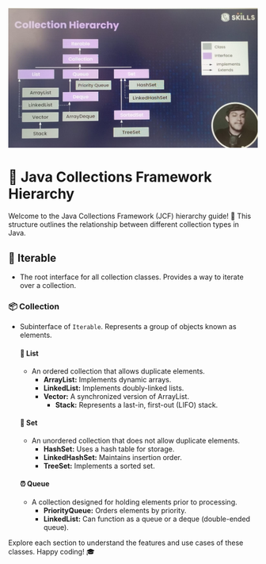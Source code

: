 ![Project Image](/📁%20Collection%20Heirarchy/collection1.jpeg)

# 🚀 Java Collections Framework Hierarchy

Welcome to the Java Collections Framework (JCF) hierarchy guide! 🌟 This structure outlines the relationship between different collection types in Java.

## 🔄 Iterable
- The root interface for all collection classes. Provides a way to iterate over a collection.

### 📦 Collection
- Subinterface of `Iterable`. Represents a group of objects known as elements.
  
  #### 📜 List
  - An ordered collection that allows duplicate elements.
    - **ArrayList:** Implements dynamic arrays.
    - **LinkedList:** Implements doubly-linked lists.
    - **Vector:** A synchronized version of ArrayList.
      - **Stack:** Represents a last-in, first-out (LIFO) stack.

  #### 🎲 Set
  - An unordered collection that does not allow duplicate elements.
    - **HashSet:** Uses a hash table for storage.
    - **LinkedHashSet:** Maintains insertion order.
    - **TreeSet:** Implements a sorted set.

  #### ⏰ Queue

  - A collection designed for holding elements prior to processing.
    - **PriorityQueue:** Orders elements by priority.
    - **LinkedList:** Can function as a queue or a deque (double-ended queue).

Explore each section to understand the features and use cases of these classes. 
Happy coding! 🎓



